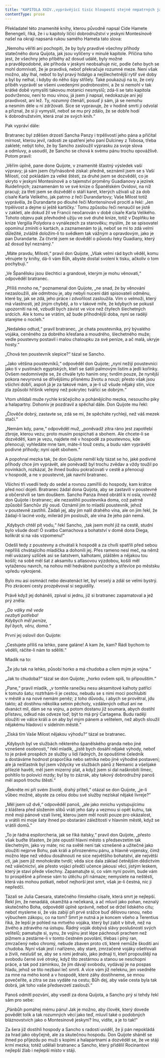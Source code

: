 ```yaml
---
title: "KAPITOLA XXIV.,vyprávějící tisíc hloupostí stejně nepatrných jako nutných k\_pochopení této znamenité historie."
contentType: prose
---
```


  

Překladatel této znamenité knihy, kterou původně napsal Cide Hamete Benengeli, říká, že i u kapitoly líčící dobrodružství v jeskyni Montesínově našel na okraji napsaná rukou samého Hameta tato slova:

„Nemohu věřiti ani pochopiti, že by byly pravdivé všechny příhody statečného dona Quijota, jak jsou vylíčeny v minulé kapitole. Příčina toho jest, že všechny jeho příběhy až dosud událé, byly možné a pravděpodobné, ale příhoda v jeskyni neobsahuje nic, podle čeho bych se mohl domnívati, že je pravdivá, neboť překračuje rozumné meze. Není však možno, aby lhal, neboť to byl pravý hidalgo a nejšlechetnější rytíř své doby a byl by nelhal, i kdyby do něho šípy střílely. Také poukazuji na to, že celý příběh vyprávěl se všemi uvedenými podrobnostmi, a že si nemohl v tak krátké době vymysliti takovou motanici nesmyslů; zdá-li se tato kapitola podvrženou, není to mou vinou, já jsem ji napsal, nedokazuje ani její pravdivost, ani lež. Ty, rozumný čtenáři, posuď ji sám, já se nemohu a nesmím déle u ní zdržovati. Sice se vypravuje, že v hodině smrti ji odvolal a přiznal, že si ji vymyslil, neboť se mu prý zdálo, že se dobře hodí k dobrodružstvím, která znal ze svých knih.“

Pak vypráví dále:

Bratranec byl zděšen drzostí Sancha Panzy i trpělivostí jeho pána a přičítal mírnost, kterou jevil, radosti ze spatření jeho paní Dulciney z Tobosa, třeba zakleté; nebýt toho, že by Sancho zasloužil výprasku za svoje slova a odmluvy, a usoudil, že Sancho se chová k svému pánu trochu opovážlivě. Potom pravil:

„Věřím úplně, pane done Quijote, v znamenitě šťastný výsledek vaší výpravy; já sám jsem čtyřnásobně získal: předně, seznámil jsem se s Vaší Milostí, což pokládám za velké štěstí, za druhé jsem se dozvěděl, co je skryto v jeskyni Montesínově a o tajemství proměny Guadianovy a jezírek Ruideřiných; zaznamenám to ve své knize o Španělském Ovidovi, na níž pracuji; za třetí jsem se dozvěděl o stáří karet, kterých užívali už za dob císaře Karla Velikého, jak patrno z řeči Durandartovy; Vaše Milost totiž vyprávěla, že Durandarte po dlouhé řeči Montensínově procitl a řekl: ‚Jen trpělivost a dejme si ještě kartičky.‘ Tomu způsobu řeči nenaučil se jistě v zakletí, ale dokud žil ve Francii neočarován v době císaře Karla Velikého. Tohoto objevu pak převhodně užiju ve své druhé knize, totiž v Doplňku ke knize Vergilia Polydora o vynálezech za starověku; myslím, že se spisovatel opominul zmíniti o kartách, a zaznamenám to já, neboť se mi to zdá velmi důležité, zvláště doložím-li to svědkem tak vážným a opravdovým, jako je pan Durandarte. Za čtvrté jsem se dověděl o původu řeky Guadiany, který až dosud byl neznámý.“

„Máte pravdu, Milosti,“ pravil don Quijote, „Však velmi rád bych věděl, komu věnujete ty knihy, dá-li vám Bůh, abyste dostal svolení k tisku, ačkoliv o tom pochybuji.“

„Ve Španělsku jsou šlechtici a grandové, kterým je mohu věnovati,“ odpověděl bratranec.

„Příliš mnoho ne,“ poznamenal don Quijote, „ne snad, že by věnování nezasloužili, ale odmítnou je, aby nebyli nuceni dáti spisovateli odměnu, které by, jak se zdá, jeho práce i zdvořilost zasloužila. Vím o velmoži, který má vlastnosti, jež jiným chybějí, a to v takové míře, že kdybych se pokusil upozorniti na ně, vzbudil bych závist ve více než čtyřech šlechetných srdcích. Ale k tomu se vrátím, až bude příhodnější doba, nyní se raději starejme o nocleh.“

„Nedaleko odtud,“ pravil bratranec, „je chata poustevníka, prý bývalého vojáka, ceněného za dobrého křesťana a moudrého, šlechetného muže; vedle poustevny postavil i malou chaloupku za své peníze, a ač malá, ukryje hosty.“

„Chová ten poustevník slepice?“ tázal se Sancho.

„Jako většina poustevníků,“ odpověděl don Quijote; „nyní nežijí poustevníci jako ti v pustinách egyptských, kteří se šatili palmovým listím a jedli kořínky. Ovšem nedomnívejte se, že chvále tyto haním ony; tvrdím pouze, že nynější pokora nevyrovná se dřívějšímu přísnému životu a nouzi; přesto však jsou všichni dobří, aspoň já je za takové mám, a je-li už všude nějaký stín, více zla způsobí hříšník veřejný než pokrytec tvářící se dobrým.“

Vtom uhlídali muže rychle kráčejícího a pohánějícího mezka, nesoucího píky a halapartny. Dohoniv je pozdravil a spěchal dále. Don Quijote mu řekl:

„Člověče dobrý, zastavte se, zdá se mi, že spěcháte rychleji, než váš mezek stačí.“

„Nemám kdy, pane,“ odpověděl muž, „poněvadž zítra ráno jest zapotřebí zbroje, kterou vezu; proto musím pospíchati a sbohem. Ale chcete-li se dozvěděti, kam je vezu, najdete mě v hospodě za poustevnou, kde přenocuji; vyhledáte mne tam, máte-li touž cestu, a budu vám vyprávěti podivné příhody; nyní opět sbohem.“

A popohnal mezka tak, že don Quijote neměl kdy tázat se ho, jaké podivné příhody chce jim vyprávět, ale poněvadž byl trochu zvědav a vždy toužil po novinkách, rozkázal, že ihned budou pokračovati v cestě a přenocují v hospodě, a ne v poustevně, jak navrhl bratranec.

Všichni tři vsedli tedy do sedel a rovnou zamířili do hospody, kam krátce před nocí dojeli. Bratranec žádal dona Quijota, aby se zastavili v poustevně a občerstvili se tam douškem. Sancho Panza ihned obrátil k ní osla, rovněž don Quijote i bratranec; ale nezastihli poustevníka doma, což patrně způsobil Sanchův zlý osud. Oznámil jim to mladší poustevník, jehož v poustevně zastihli. Žádali jej, aby jim nalil drahého vína, ale on jim řekl, že žádají-li laciné vody, milerád jim poslouží, ale vína že jeho pán nemá.

„Kdybych chtěl pít vodu,“ řekl Sancho, „tak jsem mohl již na cestě, studní bylo všude dost! Ó svatbo Camachova a bohatství v domě dona Diega, kolikrát si na vás vzpomenu!“

Odešli tedy z poustevny a chvátali k hospodě a za chvíli spatřili před sebou nepříliš chvátajícího mladíčka a dohonili jej. Přes rameno nesl meč, na němž měl uvázaný uzlíček asi se šatstvem, kalhotami, pláštěm a nějakou tou košilí; na sobě měl šat z aksamitu s atlasovou výzdobou, košili měl vytaženou navrch, na nohou měl hedvábné punčochy a střevíce po městsku vpředu vykrojené.

Bylo mu asi osmnáct nebo devatenáct let, byl veselý a zdál se velmi bystrý. Pro zkrácení cesty prozpěvoval si seguidilly.

Právě když jej doháněli, zpíval si jednu, již si bratranec zapamatoval a jež prý zněla:

_„Do války mě vede  
nezbytí potřeba!  
Kdybych měl peníze,  
byl bych, věru, doma.“_

První jej oslovil don Quijote:

„Cestujete příliš na lehko, pane galáne! A kam že, kam? Rádi bychom to věděli, ráčíte-li nám to sděliti.“

Mladík na to:

„Že jdu tak na lehko, působí horko a má chudoba a cílem mým je vojna.“

„Jak to chudoba?“ tázal se don Quijote; „horko ovšem spíš, to připouštím.“

„Pane,“ pravil mladík, „v tomhle ranečku nesu aksamitové kalhoty patřící k tomuto šatu; roztrhám-li je cestou, nebudu se s nimi moci pochlubiti v městě a na nové nemám peněz; z toho důvodu, i abych se provětral, jdu takto; až dostihnu několika setnin pěchoty, vzdálených odtud ani ne dvanáct mil, dám se na vojnu, a potom dostanu již soumara, abych dostihl přístavu, odkud nás odveze loď; být to má prý Cartagena. Budu raději sloužiti ve válce králi a on aby byl mým pánem a velitelem, než abych sloužil nějakému hladovci v sídelním městě.“

„Získá tím Vaše Milost nějakou výhodu?“ tázal se bratranec.

„Kdybych byl ve službách některého španělského granda nebo jiné vznešené osobnosti,“ řekl mladík, „jistě bych dosáhl nějaké výhody, neboť to je právě prospěch ze služby u lidí řádných, že opouštíme čeledník a dostáváme hodnost praporčíka nebo setníka nebo jiné výhodné postavení; ale já nešťastník byl jsem vždycky ve službách pánů z Nemanic a všelijaké přilezlé havěti, měl jsem mizerný plat, a když jsem si dal naškrobiti límec, pohltilo to polovici mzdy; byl by to zázrak, aby takový dobrodružný panoš měl aspoň trochu štěstí.“

„Řekněte mi při svém životě, drahý příteli,“ otázal se don Quijote, „je-li vůbec možné, abyste za celou dobu své služby nezískal nějaké livreje?“

„Měl jsem už dvě,“ odpověděl panoš, „ale jako mnichu vystupujícímu z kláštera před složením slibů vrátí jeho šaty a vezmou si opět kutnu, tak mně moji pánové vzali livrej, kterou jsem měl nositi pouze pro okázalost, a vrátili mi moje šaty ihned po obstarání záležitostí v hlavním městě, když se vrátili domů.“

„To je řádná espilorcheria, jak se říká italsky,“ pravil don Quijote, „přesto však buďte šťasten, že jste opustil hlavní město s předsevzetím tak šlechetným, jako vy máte; nic na světě není tak vznešené a užitečné jako sloužiti nejprve Bohu, pak králi a přirozenému pánu, a hlavně vojensky, čímž možno lépe než vědou dosáhnouti ne sice největšího bohatství, ale největší cti, jak jsem již mnohokráte tvrdil; věda sice dala základ četnějším dědictvím než válečnictví, ale přesto vojáci předčí učence jakousi věcí, jistým leskem, který je staví přede všechny. Zapamatujte si, co vám nyní povím, bude vám to prospěšné a přinese vám to útěchu při námaze; nemyslete na neštěstí, která vás mohou potkati, neboť nejhorší jest smrt, však je-li čestná, nic ji nepředčí.

Tázali se Julia Caesara, statečného římského císaře, která smrt je nejlepší. Řekl jim, že nenadálá, okamžitá a nečekaná, a ač mluvil jako pohan, neznalý skutečného Boha, odpověděl úplně správně, neboť se držel lidského citu; neboť mysleme si, že vás zabijí při prvé srážce buď dělovou ranou, nebo výbuchem zákopu, co na tom? Smrt je nutná a je koncem všeho a Terentius říká, že lepší je pohled na mrtvého vojáka, který byl zabit v bitvě, než na živého a zdravého na ústupu. Řádný voják dobývá slávy poslušností svých velitelů; pamatujte si, synu, že vojínu jest lépe páchnouti prachem než pižmem a zestárne-li v tomto čestném povolání, třebas i plný ran, zmrzačený nebo chromý, nebude zbaven proto cti, které nemůže škoditi ani chudoba. Nyní však jest i nařízeno, aby staré, zmrzačené vojáky ošetřovali a živili, neslušíť se, aby se s nimi jednalo, jako jednají ti, kteří propouštějí na svobodu černé své otroky, když tito zestárnou a stanou se neschopni práce, a tak pod záminkou, že jim dávají svobodu, vydávají je na pospas hladu, jehož se tito nezbaví leč smrtí. A více vám již neřeknu, jen vsedněte za mne na mého koně a v hospodě, které záhy dostihneme, se mnou povečeříte, a zítra se zas vydáte na cestu; Bůh dej, aby vaše cesta byla tak dobrá, jak toho vaše předsevzetí zaslouží.“

Panoš odmítl pozvání, aby vsedl za dona Quijota, a Sancho prý si tehdy řekl sám pro sebe:

„Pánbůh pomáhej mému pánu! Jak je možno, aby člověk, který dovede povědět tolik a tak rozumných věcí jako teď, mluvil také o podobných bláznovstvích jako o Montesínově jeskyni? Inu, vidíte, a je to tak!“

Za šera již dostihli hospody a Sancho s radostí uviděl, že ji pán nepokládá za hrad jako obyčejně, ale za skutečnou hospodu. Don Quijote sháněl se ihned po příjezdu po muži s kopími a halapartnami a dozvěděl se, že ve stáji krmí mezka; totéž udělali bratranec a Sancho, který přidělil Rocinantovi nejlepší žlab i nejlepší místo v stáji.
